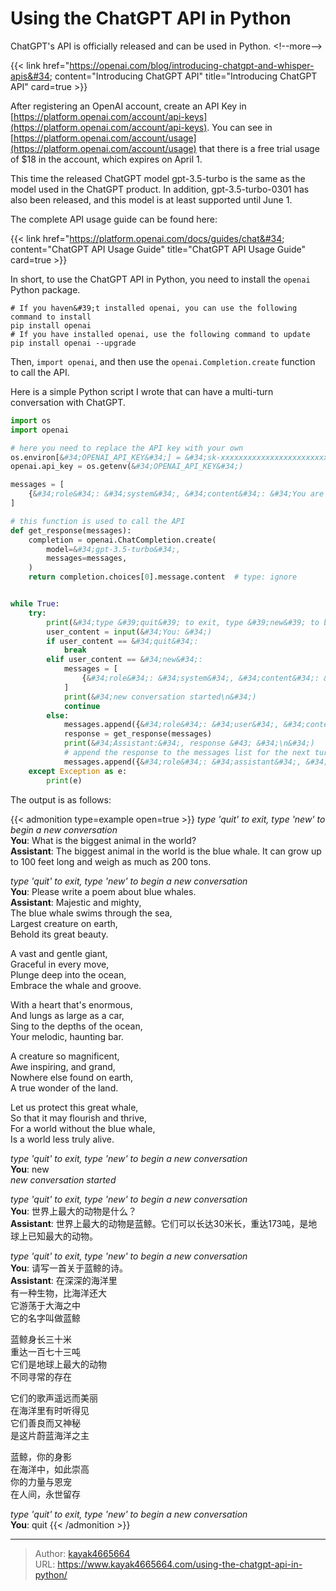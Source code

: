 # Using the ChatGPT API in Python

ChatGPT&#39;s API is officially released and can be used in Python.
&lt;!--more--&gt;

{{&lt; link href=&#34;https://openai.com/blog/introducing-chatgpt-and-whisper-apis&#34; content=&#34;Introducing ChatGPT API&#34; title=&#34;Introducing ChatGPT API&#34; card=true &gt;}}

After registering an OpenAI account, create an API Key in [https://platform.openai.com/account/api-keys](https://platform.openai.com/account/api-keys). You can see in [https://platform.openai.com/account/usage](https://platform.openai.com/account/usage) that there is a free trial usage of $18 in the account, which expires on April 1.

This time the released ChatGPT model gpt-3.5-turbo is the same as the model used in the ChatGPT product. In addition, gpt-3.5-turbo-0301 has also been released, and this model is at least supported until June 1.

The complete API usage guide can be found here:

{{&lt; link href=&#34;https://platform.openai.com/docs/guides/chat&#34; content=&#34;ChatGPT API Usage Guide&#34; title=&#34;ChatGPT API Usage Guide&#34; card=true &gt;}}

In short, to use the ChatGPT API in Python, you need to install the `openai` Python package.

``` shell
# If you haven&#39;t installed openai, you can use the following command to install
pip install openai
# If you have installed openai, use the following command to update
pip install openai --upgrade
```
Then, `import openai`, and then use the `openai.Completion.create` function to call the API.

Here is a simple Python script I wrote that can have a multi-turn conversation with ChatGPT.

``` python
import os
import openai

# here you need to replace the API key with your own
os.environ[&#34;OPENAI_API_KEY&#34;] = &#34;sk-xxxxxxxxxxxxxxxxxxxxxxxxxxxxxxxxxxxxxxxx&#34;
openai.api_key = os.getenv(&#34;OPENAI_API_KEY&#34;)

messages = [
    {&#34;role&#34;: &#34;system&#34;, &#34;content&#34;: &#34;You are a helpful assistant.&#34;},
]

# this function is used to call the API
def get_response(messages):
    completion = openai.ChatCompletion.create(
        model=&#34;gpt-3.5-turbo&#34;,
        messages=messages,
    )
    return completion.choices[0].message.content  # type: ignore


while True:
    try:
        print(&#34;type &#39;quit&#39; to exit, type &#39;new&#39; to begin a new conversation&#34;)
        user_content = input(&#34;You: &#34;)
        if user_content == &#34;quit&#34;:
            break
        elif user_content == &#34;new&#34;:
            messages = [
                {&#34;role&#34;: &#34;system&#34;, &#34;content&#34;: &#34;You are a helpful assistant.&#34;},
            ]
            print(&#34;new conversation started\n&#34;)
            continue
        else:
            messages.append({&#34;role&#34;: &#34;user&#34;, &#34;content&#34;: user_content})
            response = get_response(messages)
            print(&#34;Assistant:&#34;, response &#43; &#34;\n&#34;)
            # append the response to the messages list for the next turn
            messages.append({&#34;role&#34;: &#34;assistant&#34;, &#34;content&#34;: response})
    except Exception as e:
        print(e)
```

The output is as follows:

{{&lt; admonition type=example open=true &gt;}}
*type &#39;quit&#39; to exit, type &#39;new&#39; to begin a new conversation*  
**You**: What is the biggest animal in the world?  
**Assistant**: The biggest animal in the world is the blue whale. It can grow up to 100 feet long and weigh as much as 200 tons.  

*type &#39;quit&#39; to exit, type &#39;new&#39; to begin a new conversation*  
**You**: Please write a poem about blue whales.  
**Assistant**: Majestic and mighty,  
The blue whale swims through the sea,  
Largest creature on earth,  
Behold its great beauty.  

A vast and gentle giant,  
Graceful in every move,  
Plunge deep into the ocean,  
Embrace the whale and groove.  

With a heart that&#39;s enormous,  
And lungs as large as a car,  
Sing to the depths of the ocean,  
Your melodic, haunting bar.  

A creature so magnificent,  
Awe inspiring, and grand,  
Nowhere else found on earth,  
A true wonder of the land.  

Let us protect this great whale,  
So that it may flourish and thrive,  
For a world without the blue whale,  
Is a world less truly alive.  

*type &#39;quit&#39; to exit, type &#39;new&#39; to begin a new conversation*  
**You**: new  
*new conversation started*  

*type &#39;quit&#39; to exit, type &#39;new&#39; to begin a new conversation*  
**You**: 世界上最大的动物是什么？  
**Assistant**: 世界上最大的动物是蓝鲸。它们可以长达30米长，重达173吨，是地球上已知最大的动物。  

*type &#39;quit&#39; to exit, type &#39;new&#39; to begin a new conversation*  
**You**: 请写一首关于蓝鲸的诗。  
**Assistant**: 在深深的海洋里  
有一种生物，比海洋还大  
它游荡于大海之中  
它的名字叫做蓝鲸  

蓝鲸身长三十米  
重达一百七十三吨  
它们是地球上最大的动物  
不同寻常的存在  

它们的歌声遥远而美丽  
在海洋里有时听得见  
它们善良而又神秘  
是这片蔚蓝海洋之主  

蓝鲸，你的身影  
在海洋中，如此崇高  
你的力量与恩宠  
在人间，永世留存  

*type &#39;quit&#39; to exit, type &#39;new&#39; to begin a new conversation*  
**You**: quit
{{&lt; /admonition &gt;}}

---

> Author: [kayak4665664](https://github.com/kayak4665664)  
> URL: https://www.kayak4665664.com/using-the-chatgpt-api-in-python/  

